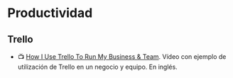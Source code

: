# Productividad

## Trello

- :tv: [How I Use Trello To Run My Business & Team](http://emily3.boss-mom.com.respond.ontraport.net/trello). Vídeo con ejemplo de utilización de Trello en un negocio y equipo. En inglés.
